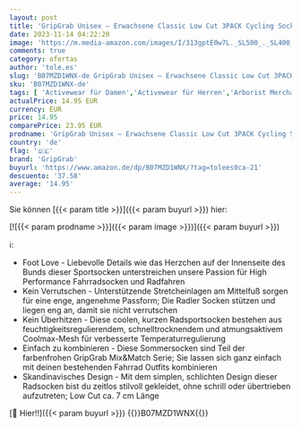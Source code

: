```yaml
---
layout: post
title: 'GripGrab Unisex – Erwachsene Classic Low Cut 3PACK Cycling Socks  Schwarz 3  M  41-44 '
date: 2023-11-14 04:22:20
image: 'https://m.media-amazon.com/images/I/313gptE0w7L._SL500_._SL400_.jpg'
comments: true
category: ofertas
author: 'tole.es'
slug: 'B07MZD1WNX-de GripGrab Unisex – Erwachsene Classic Low Cut 3PACK Cycling...'
sku: 'B07MZD1WNX-de'
tags: [ 'Activewear für Damen','Activewear für Herren','Arborist Merchandising Root','Bekleidung für Damen','Child 5','Damenmode','Fashion','Herrenbekleidung','Herrenmode','Self Service','Special Features Stores','Sport & Freizeit','Sport Apparel Sales','Sports-Promotions','Sportsocken für Damen','Sportsocken für Herren','ef3a019d-6628-41d5-b303-291126686917_0','ef3a019d-6628-41d5-b303-291126686917_7401','ef3a019d-6628-41d5-b303-291126686917_8801','gripgrab','🇩🇪', ]
actualPrice: 14.95 EUR
currency: EUR
price: 14.95
comparePrice: 23.95 EUR
prodname: 'GripGrab Unisex – Erwachsene Classic Low Cut 3PACK Cycling Socks  Schwarz 3  M  41-44 '
country: 'de'
flag: '🇩🇪'
brand: 'GripGrab'
buyurl: 'https://www.amazon.de/dp/B07MZD1WNX/?tag=tolees0ca-21'
descuento: '37.58'
average: '14.95'
---
```


Sie können [{{< param title >}}]({{< param buyurl >}}) hier:

[![{{< param prodname >}}]({{< param image >}})]({{< param buyurl >}})

ℹ️:

- Foot Love - Liebevolle Details wie das Herzchen auf der Innenseite des Bunds dieser Sportsocken unterstreichen unsere Passion für High Performance Fahrradsocken und Radfahren
- Kein Verrutschen - Unterstützende Stretcheinlagen am Mittelfuß sorgen für eine enge, angenehme Passform; Die Radler Socken stützen und liegen eng an, damit sie nicht verrutschen
- Kein Überhitzen - Diese coolen, kurzen Radsportsocken bestehen aus feuchtigkeitsregulierendem, schnelltrocknendem und atmungsaktivem Coolmax-Mesh für verbesserte Temperaturregulierung
- Einfach zu kombinieren - Diese Sommersocken sind Teil der farbenfrohen GripGrab Mix&Match Serie; Sie lassen sich ganz einfach mit deinen bestehenden Fahrrad Outfits kombinieren
- Skandinavisches Design - Mit dem simplen, schlichten Design dieser Radsocken bist du zeitlos stilvoll gekleidet, ohne schrill oder übertrieben aufzutreten; Low Cut ca. 7 cm Länge

[🛒 Hier!!]({{< param buyurl >}})
{{<world>}}B07MZD1WNX{{</world>}}
